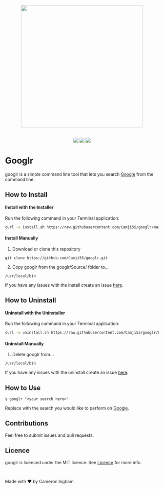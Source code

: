 <br/>
<p align="center">
  <img width="400" src="https://user-images.githubusercontent.com/2769158/44444745-969a2b00-a59b-11e8-8bf7-a4ce0b096399.png"><br/><br/><br/>
  <a href="https://github.com/Camji55/googlr"><img src="https://img.shields.io/badge/Version-1.0.0-blue.svg?longCache=true&style=for-the-badge"></a>
  <a href="https://github.com/Camji55/googlr/blob/master/LICENCE.md"><img src="https://img.shields.io/badge/Licence-MIT-green.svg?longCache=true&style=for-the-badge"></a>
  <img src="https://img.shields.io/badge/Made With-Swift-red.svg?longCache=true&style=for-the-badge">
</p>

# Googlr

googlr is a simple command line tool that lets you search [Google](https://www.google.com) from the command line.


## How to Install
#### Install with the Installer
Run the following command in your Terminal application:

```sh
curl -o install.sh https://raw.githubusercontent.com/Camji55/googlr/master/Install%20Scripts/install.sh && sudo bash install.sh && rm -R -f install.sh
```

#### Install Manually
1. Download or clone this repository

``` 
git clone https://github.com/Camji55/googlr.git
```

2. Copy googlr from the googlr/Source/ folder to...

``` 
/usr/local/bin
```

If you have any issues with the install create an issue [here](https://github.com/Camji55/googlr/issues/new).

## How to Uninstall
#### Uninstall with the Uninstaller
Run the following command in your Terminal application:

```sh
curl -o uninstall.sh https://raw.githubusercontent.com/Camji55/googlr/master/Install%20Scripts/uninstall.sh && sudo bash uninstall.sh && rm -R -f uninstall.sh
```

#### Uninstall Manually
1. Delete googlr from...

``` 
/usr/local/bin
```

If you have any issues with the uninstall create an issue [here](https://github.com/Camji55/googlr/issues/new).

## How to Use

```
$ googlr "<your search here>"
```

Replace <your search here> with the search you would like to perform on [Google](https://www.google.com).

## Contributions

Feel free to submit issues and pull requests.

## Licence

googlr is licenced under the MIT licence. See [Licence](https://github.com/Camji55/googlr/blob/master/LICENCE.md) for more info.

<br/>

Made with ❤️ by Cameron Ingham
